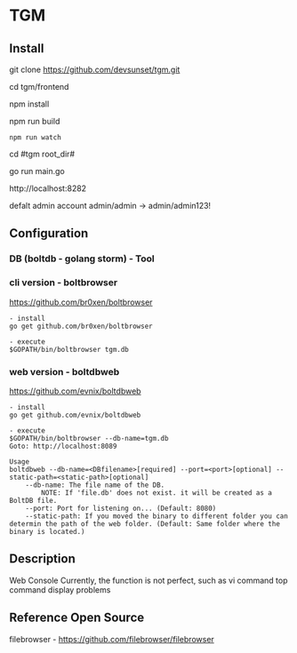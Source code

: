 
# TGM


## Install

git clone  https://github.com/devsunset/tgm.git

cd tgm/frontend

npm install

npm run build

    npm run watch

cd #tgm root_dir#

go run main.go

http://localhost:8282

defalt admin account 
admin/admin  -> admin/admin123!

## Configuration

### DB (boltdb - golang storm) - Tool

### cli version - boltbrowser
https://github.com/br0xen/boltbrowser

    - install
    go get github.com/br0xen/boltbrowser

    - execute 
    $GOPATH/bin/boltbrowser tgm.db

### web version - boltdbweb
https://github.com/evnix/boltdbweb

    - install
    go get github.com/evnix/boltdbweb

    - execute 
    $GOPATH/bin/boltbrowser --db-name=tgm.db
    Goto: http://localhost:8089

    Usage
    boltdbweb --db-name=<DBfilename>[required] --port=<port>[optional] --static-path=<static-path>[optional]
        --db-name: The file name of the DB.
            NOTE: If 'file.db' does not exist. it will be created as a BoltDB file.
        --port: Port for listening on... (Default: 8080)
        --static-path: If you moved the binary to different folder you can determin the path of the web folder. (Default: Same folder where the binary is located.)

## Description
Web Console
Currently, the function is not perfect, such as vi command top command display problems

## Reference Open Source
filebrowser - https://github.com/filebrowser/filebrowser

